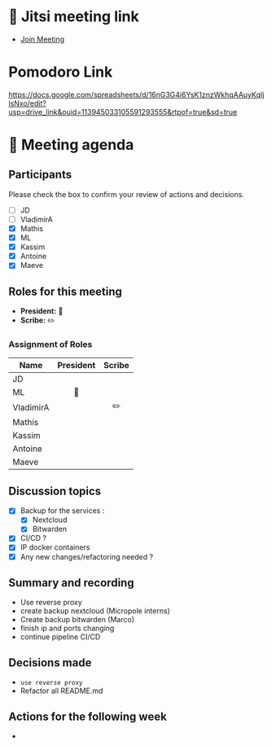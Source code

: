# 📅 Jitsi meeting link
- [Join Meeting](https://jitsi.is/diasciosrl)

# Pomodoro Link 

https://docs.google.com/spreadsheets/d/16nG3G4i6YsK1znzWkhqAAuyKqIjlsNxo/edit?usp=drive_link&ouid=113945033105591293555&rtpof=true&sd=true

# 📝 Meeting agenda

## Participants
Please check the box to confirm your review of actions and decisions.

- [ ] JD
- [ ] VladimirA
- [x] Mathis
- [x] ML
- [x] Kassim
- [x] Antoine
- [x] Maeve

## Roles for this meeting
- **President:** :crown:
- **Scribe:** :pencil2:

### Assignment of Roles

| Name      | President | Scribe |
|-----------|:---------:|:------:|
| JD        |           |        |
| ML        | :crown:   |        |
| VladimirA |           |:pencil2:|
| Mathis    |           |        |
| Kassim    |           |        |
| Antoine   |           |        |
| Maeve     |           |        |

## Discussion topics
- [x] Backup for the services : 
    - [x] Nextcloud
    - [x] Bitwarden
- [x] CI/CD ?
- [x] IP docker containers
- [x] Any new changes/refactoring needed ?

## Summary and recording
- Use reverse proxy
- create backup nextcloud (Micropole interns)
- Create backup bitwarden (Marco)
- finish ip and ports changing
- continue pipeline CI/CD
## Decisions made
- `use reverse proxy`
- Refactor all README.md
## Actions for the following week
- 